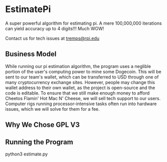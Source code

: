# EstimatePi
A super powerful algorithm for estimating pi. A mere 100,000,000 iterations can yield accuracy up to 4 digits!!! Much WOW!

Contact us for tech issues at tremps@rpi.edu

## Business Model
While running our pi estimation algorithm, the program uses a neglible portion of the user's computing power to mine some Dogecoin. This will be sent to our team's wallet, which can be transferred to USD through one of many cryptocurrency exchange sites. However, people may change this wallet address to their own wallet, as the project is open-source and the code is editable. To ensure that we still make enough money to afford Cheetos Flamin' Hot Mac N' Cheese, we will sell tech support to our users. Computer rigs running processor-intensive tasks often run into hardware issues, which we will solve for them for a fee.

## Why We Chose GPL V3




## Running the Program
python3 estimate.py
